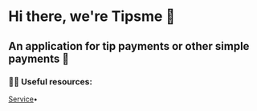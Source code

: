 # Hi there, we're Tipsme 👋
## An application for tip payments or other simple payments 💸

<div>
  <h3>👩‍💻 Useful resources: </h3>
  <div style="display: flex">
    <a href="#">Service</a> &bull;
  </div>
</div>
